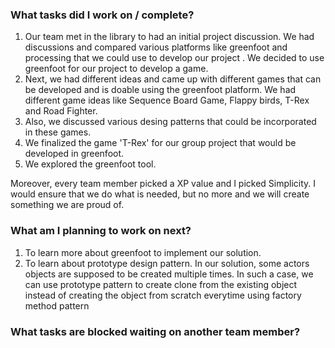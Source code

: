 ### What tasks did I work on / complete?

1. Our team met in the library to had an initial project discussion. We had discussions and compared various platforms like greenfoot and processing that we could use to develop our project . We decided to use greenfoot for our project to develop a game.
2. Next, we had different ideas and came up with different games that can be developed and is doable using the greenfoot platform. We had different game ideas like Sequence Board Game, Flappy birds, T-Rex and Road Fighter.
3. Also, we discussed various desing patterns that could be incorporated in these games.
4. We finalized the game 'T-Rex' for our group project that would be developed in greenfoot.
5. We explored the greenfoot tool.

Moreover, every team member picked a XP value and I picked Simplicity. I would ensure that we do what is needed, but no more and we will create something we are proud of.

### What am I planning to work on next?

1. To learn more about greenfoot to implement our solution.
2. To learn about prototype design pattern. In our solution, some actors objects are supposed to be created multiple times. In such a case, we can use prototype pattern to create clone from the existing object instead of creating the object from scratch everytime using factory method pattern

### What tasks are blocked waiting on another team member?